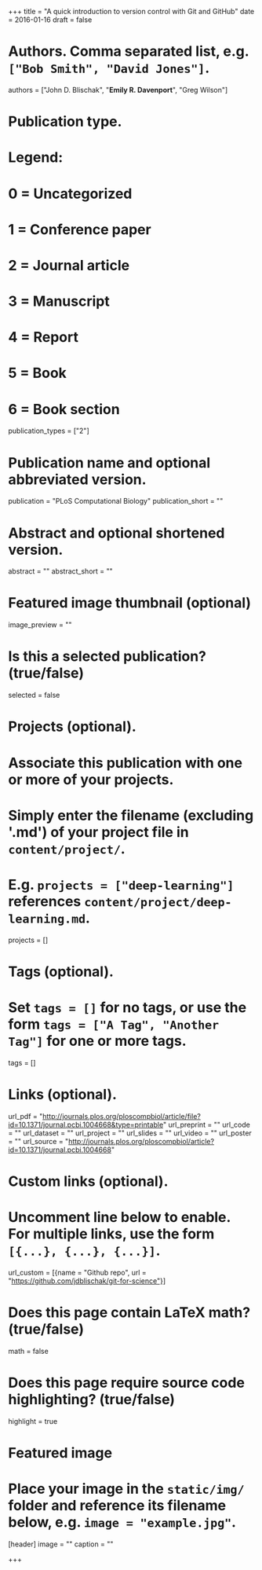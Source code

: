 +++
title = "A quick introduction to version control with Git and GitHub"
date = 2016-01-16
draft = false

# Authors. Comma separated list, e.g. `["Bob Smith", "David Jones"]`.
authors = ["John D. Blischak", "**Emily R. Davenport**", "Greg Wilson"]

# Publication type.
# Legend:
# 0 = Uncategorized
# 1 = Conference paper
# 2 = Journal article
# 3 = Manuscript
# 4 = Report
# 5 = Book
# 6 = Book section
publication_types = ["2"]

# Publication name and optional abbreviated version.
publication = "PLoS Computational Biology"
publication_short = ""

# Abstract and optional shortened version.
abstract = ""
abstract_short = ""

# Featured image thumbnail (optional)
image_preview = ""

# Is this a selected publication? (true/false)
selected = false

# Projects (optional).
#   Associate this publication with one or more of your projects.
#   Simply enter the filename (excluding '.md') of your project file in `content/project/`.
#   E.g. `projects = ["deep-learning"]` references `content/project/deep-learning.md`.
projects = []

# Tags (optional).
#   Set `tags = []` for no tags, or use the form `tags = ["A Tag", "Another Tag"]` for one or more tags.
tags = []

# Links (optional).
url_pdf = "http://journals.plos.org/ploscompbiol/article/file?id=10.1371/journal.pcbi.1004668&type=printable"
url_preprint = ""
url_code = ""
url_dataset = ""
url_project = ""
url_slides = ""
url_video = ""
url_poster = ""
url_source = "http://journals.plos.org/ploscompbiol/article?id=10.1371/journal.pcbi.1004668"

# Custom links (optional).
#   Uncomment line below to enable. For multiple links, use the form `[{...}, {...}, {...}]`.
url_custom = [{name = "Github repo", url = "https://github.com/jdblischak/git-for-science"}]

# Does this page contain LaTeX math? (true/false)
math = false

# Does this page require source code highlighting? (true/false)
highlight = true

# Featured image
# Place your image in the `static/img/` folder and reference its filename below, e.g. `image = "example.jpg"`.
[header]
image = ""
caption = ""

+++
